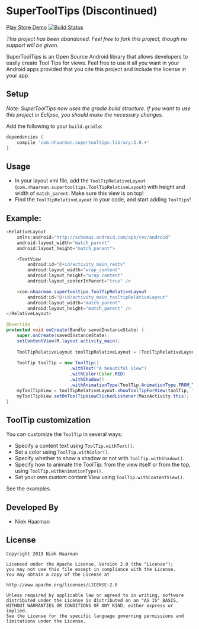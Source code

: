 SuperToolTips (Discontinued)
===========
[Play Store Demo][1] [![Build Status](https://travis-ci.org/nhaarman/supertooltips.svg?branch=master)](https://travis-ci.org/nhaarman/supertooltips)

*This project has been abandoned. Feel free to fork this project, though no support will be given.*

SuperToolTips is an Open Source Android library that allows developers to easily create Tool Tips for views.
Feel free to use it all you want in your Android apps provided that you cite this project and include the license in your app.

Setup
-----
*Note: SuperToolTips now uses the gradle build structure. If you want to use this project in Eclipse, you should make the necessary changes.*

Add the following to your `build.gradle`:


```groovy
dependencies {
    compile 'com.nhaarman.supertooltips:library:3.0.+'
}

```
Usage
-----

* In your layout xml file, add the `ToolTipRelativeLayout` (`com.nhaarman.supertooltips.ToolTipRelativeLayout`) with height and width of `match_parent`. Make sure this view is on top!
* Find the `ToolTipRelativeLayout` in your code, and start adding `ToolTips`!

Example:
-----
```java
<RelativeLayout
	xmlns:android="http://schemas.android.com/apk/res/android"
	android:layout_width="match_parent"
	android:layout_height="match_parent">

	<TextView
	    android:id="@+id/activity_main_redtv"
	    android:layout_width="wrap_content"
	    android:layout_height="wrap_content"
	    android:layout_centerInParent="true" />

	<com.nhaarman.supertooltips.ToolTipRelativeLayout
		android:id="@+id/activity_main_tooltipRelativeLayout"
		android:layout_width="match_parent"
		android:layout_height="match_parent" />
</RelativeLayout>

@Override
protected void onCreate(Bundle savedInstanceState) {
	super.onCreate(savedInstanceState);
	setContentView(R.layout.activity_main);
	
	ToolTipRelativeLayout toolTipRelativeLayout = (ToolTipRelativeLayout) findViewById(R.id.activity_main_tooltipRelativeLayout);
		
	ToolTip toolTip = new ToolTip()
	                    .withText("A beautiful View")
	                    .withColor(Color.RED)
	                    .withShadow()
						.withAnimationType(ToolTip.AnimationType.FROM_TOP);
	myToolTipView = toolTipRelativeLayout.showToolTipForView(toolTip, findViewById(R.id.activity_main_redtv));
	myToolTipView.setOnToolTipViewClickedListener(MainActivity.this);
}
```
	

ToolTip customization
-----
You can customize the `ToolTip` in several ways:

* Specify a content text using `ToolTip.withText()`.
* Set a color using `ToolTip.withColor()`.
* Specify whether to show a shadow or not with `ToolTip.withShadow()`.
* Specify how to animate the ToolTip: from the view itself or from the top, using `ToolTip.withAnimationType()`.
* Set your own custom content View using `ToolTip.withContentView()`.

See the examples.

Developed By
-----
* Niek Haarman

License
-----

	Copyright 2013 Niek Haarman

	Licensed under the Apache License, Version 2.0 (the "License");
	you may not use this file except in compliance with the License.
	You may obtain a copy of the License at

	http://www.apache.org/licenses/LICENSE-2.0

	Unless required by applicable law or agreed to in writing, software
	distributed under the License is distributed on an "AS IS" BASIS,
	WITHOUT WARRANTIES OR CONDITIONS OF ANY KIND, either express or implied.
	See the License for the specific language governing permissions and
	limitations under the License.

 [1]: https://play.google.com/store/apps/details?id=com.haarman.supertooltips
